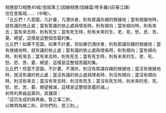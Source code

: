 相應部12相應40經/思經第三(因緣相應/因緣篇/修多羅)(莊春江譯)  
住在舍衛城……（中略）。  
「比丘們！凡意圖，凡計畫，凡潛伏者，則有那識存續的根據地；當有根據地時，就有識的依止處；當有那識的依止處與增長時，則有傾向；當有傾向時，則有來去；當有來去時，則有死生；當有死生時，則有未來的生、老、死、愁、悲、苦、憂、絕望，這樣是這整個苦蘊的集。  
比丘們！如果不意圖，如果不計畫，但如果仍潛伏者，則有那識存續的根據地；當有根據地時，就有識的依止處；當有識的依止處與增長時，則有傾向；當有傾向時，則有來去；當有來去時，則有死生；當有死生時，則有未來的生、老、死、愁、悲、苦、憂、絕望，這樣是這整個苦蘊的集。  
比丘們！但當不意圖，不計畫，不潛伏，則沒有那識存續的根據地；當沒有根據地時，就沒有識的依止處；當沒有識的依止處與增長時，則沒有傾向；當沒有傾向時，則沒有來去；當沒有來去時，則沒有死生；當沒有死生時，則未來的老、死、愁、悲、苦、憂、絕望被滅，這樣是這整個苦蘊的滅。」  
剎帝利黑齒品第四，其攝頌：  
「這已生成的與黑齒，智之事二則，  
以無明為緣二則，非你們的、思三則。」  
  
  
